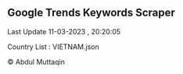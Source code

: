

## Google Trends Keywords Scraper 
 
Last Update 11-03-2023 , 20:20:05

Country List :
VIETNAM.json



© Abdul Muttaqin 

